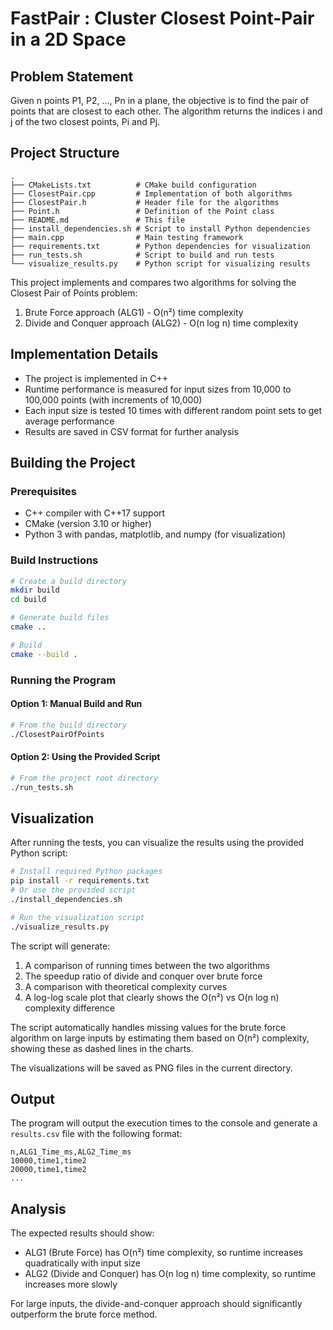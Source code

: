 # FastPair : Cluster Closest Point-Pair in a 2D Space

## Problem Statement
Given n points P1, P2, …, Pn in a plane, the objective is to find the pair of points that are closest to each other. The algorithm returns the indices i and j of the two closest points, Pi and Pj.

## Project Structure

```
.
├── CMakeLists.txt          # CMake build configuration
├── ClosestPair.cpp         # Implementation of both algorithms
├── ClosestPair.h           # Header file for the algorithms
├── Point.h                 # Definition of the Point class
├── README.md               # This file
├── install_dependencies.sh # Script to install Python dependencies
├── main.cpp                # Main testing framework
├── requirements.txt        # Python dependencies for visualization
├── run_tests.sh            # Script to build and run tests
└── visualize_results.py    # Python script for visualizing results
```


This project implements and compares two algorithms for solving the Closest Pair of Points problem:
1. Brute Force approach (ALG1) - O(n²) time complexity
2. Divide and Conquer approach (ALG2) - O(n log n) time complexity


## Implementation Details

- The project is implemented in C++
- Runtime performance is measured for input sizes from 10,000 to 100,000 points (with increments of 10,000)
- Each input size is tested 10 times with different random point sets to get average performance
- Results are saved in CSV format for further analysis

## Building the Project

### Prerequisites
- C++ compiler with C++17 support
- CMake (version 3.10 or higher)
- Python 3 with pandas, matplotlib, and numpy (for visualization)

### Build Instructions

```bash
# Create a build directory
mkdir build
cd build

# Generate build files
cmake ..

# Build
cmake --build .
```

### Running the Program

#### Option 1: Manual Build and Run
```bash
# From the build directory
./ClosestPairOfPoints
```

#### Option 2: Using the Provided Script
```bash
# From the project root directory
./run_tests.sh
```

## Visualization

After running the tests, you can visualize the results using the provided Python script:

```bash
# Install required Python packages
pip install -r requirements.txt
# Or use the provided script
./install_dependencies.sh

# Run the visualization script
./visualize_results.py
```

The script will generate:
1. A comparison of running times between the two algorithms
2. The speedup ratio of divide and conquer over brute force
3. A comparison with theoretical complexity curves
4. A log-log scale plot that clearly shows the O(n²) vs O(n log n) complexity difference

The script automatically handles missing values for the brute force algorithm on large inputs by estimating them based on O(n²) complexity, showing these as dashed lines in the charts.

The visualizations will be saved as PNG files in the current directory.

## Output

The program will output the execution times to the console and generate a `results.csv` file with the following format:
```
n,ALG1_Time_ms,ALG2_Time_ms
10000,time1,time2
20000,time1,time2
...
```

## Analysis

The expected results should show:
- ALG1 (Brute Force) has O(n²) time complexity, so runtime increases quadratically with input size
- ALG2 (Divide and Conquer) has O(n log n) time complexity, so runtime increases more slowly

For large inputs, the divide-and-conquer approach should significantly outperform the brute force method.
